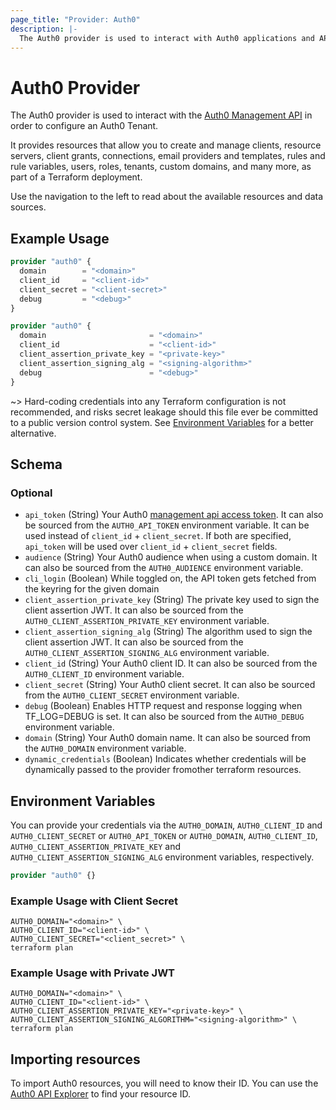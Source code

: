 ```yaml
---
page_title: "Provider: Auth0"
description: |-
  The Auth0 provider is used to interact with Auth0 applications and APIs.
---
```


# Auth0 Provider

The Auth0 provider is used to interact with the [Auth0 Management API](https://auth0.com/docs/api/management/v2) in
order to configure an Auth0 Tenant.

It provides resources that allow you to create and manage clients, resource servers, client grants, connections, email
providers and templates, rules and rule variables, users, roles, tenants, custom domains, and many more, as part of a
Terraform deployment.

Use the navigation to the left to read about the available resources and data sources.

## Example Usage

```terraform
provider "auth0" {
  domain        = "<domain>"
  client_id     = "<client-id>"
  client_secret = "<client-secret>"
  debug         = "<debug>"
}
```

```terraform
provider "auth0" {
  domain                       = "<domain>"
  client_id                    = "<client-id>"
  client_assertion_private_key = "<private-key>"
  client_assertion_signing_alg = "<signing-algorithm>"
  debug                        = "<debug>"
}
```

~> Hard-coding credentials into any Terraform configuration is not recommended, and risks secret leakage should this
file ever be committed to a public version control system. See [Environment Variables](#environment-variables) for a
better alternative.

<!-- schema generated by tfplugindocs -->
## Schema

### Optional

- `api_token` (String) Your Auth0 [management api access token](https://auth0.com/docs/security/tokens/access-tokens/management-api-access-tokens). It can also be sourced from the `AUTH0_API_TOKEN` environment variable. It can be used instead of `client_id` + `client_secret`. If both are specified, `api_token` will be used over `client_id` + `client_secret` fields.
- `audience` (String) Your Auth0 audience when using a custom domain. It can also be sourced from the `AUTH0_AUDIENCE` environment variable.
- `cli_login` (Boolean) While toggled on, the API token gets fetched from the keyring for the given domain
- `client_assertion_private_key` (String) The private key used to sign the client assertion JWT. It can also be sourced from the `AUTH0_CLIENT_ASSERTION_PRIVATE_KEY` environment variable.
- `client_assertion_signing_alg` (String) The algorithm used to sign the client assertion JWT. It can also be sourced from the `AUTH0_CLIENT_ASSERTION_SIGNING_ALG` environment variable.
- `client_id` (String) Your Auth0 client ID. It can also be sourced from the `AUTH0_CLIENT_ID` environment variable.
- `client_secret` (String) Your Auth0 client secret. It can also be sourced from the `AUTH0_CLIENT_SECRET` environment variable.
- `debug` (Boolean) Enables HTTP request and response logging when TF_LOG=DEBUG is set. It can also be sourced from the `AUTH0_DEBUG` environment variable.
- `domain` (String) Your Auth0 domain name. It can also be sourced from the `AUTH0_DOMAIN` environment variable.
- `dynamic_credentials` (Boolean) Indicates whether credentials will be dynamically passed to the provider fromother terraform resources.

## Environment Variables

You can provide your credentials via the `AUTH0_DOMAIN`, `AUTH0_CLIENT_ID` and `AUTH0_CLIENT_SECRET` or `AUTH0_API_TOKEN`
or `AUTH0_DOMAIN`, `AUTH0_CLIENT_ID`, `AUTH0_CLIENT_ASSERTION_PRIVATE_KEY` and `AUTH0_CLIENT_ASSERTION_SIGNING_ALG` environment variables, respectively.

```terraform
provider "auth0" {}
```

### Example Usage with Client Secret

```shell
AUTH0_DOMAIN="<domain>" \
AUTH0_CLIENT_ID="<client-id>" \
AUTH0_CLIENT_SECRET="<client_secret>" \
terraform plan
```

### Example Usage with Private JWT

```shell
AUTH0_DOMAIN="<domain>" \
AUTH0_CLIENT_ID="<client-id>" \
AUTH0_CLIENT_ASSERTION_PRIVATE_KEY="<private-key>" \
AUTH0_CLIENT_ASSERTION_SIGNING_ALGORITHM="<signing-algorithm>" \
terraform plan
```

## Importing resources

To import Auth0 resources, you will need to know their ID. You can use
the [Auth0 API Explorer](https://auth0.com/docs/api/management/v2) to find your resource ID.
